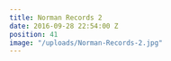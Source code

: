 ```yaml
---
title: Norman Records 2
date: 2016-09-28 22:54:00 Z
position: 41
image: "/uploads/Norman-Records-2.jpg"
---
```


